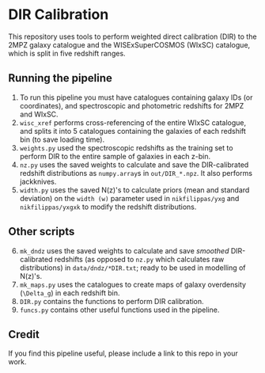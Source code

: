 # DIR Calibration

This repository uses tools to perform weighted direct calibration (DIR) to the 2MPZ galaxy catalogue and the WISExSuperCOSMOS (WIxSC) catalogue, which is split in five redshift ranges.

## Running the pipeline
1. To run this pipeline you must have catalogues containing galaxy IDs (or coordinates), and spectroscopic and photometric redshifts for 2MPZ and WIxSC.
2. `wisc_xref` performs cross-referencing of the entire WIxSC catalogue, and splits it into 5 catalogues containing the galaxies of each redshift bin (to save loading time).
3. `weights.py` used the spectroscopic redshifts as the training set to perform DIR to the entire sample of galaxies in each z-bin.
4. `nz.py` uses the saved weights to calculate and save the DIR-calibrated redshift distributions as `numpy.array`s in `out/DIR_*.npz`. It also performs jackknives.
5. `width.py` uses the saved N(z)'s to calculate priors (mean and standard deviation) on the `width (w)` parameter used in `nikfilippas/yxg` and `nikfilippas/yxgxk` to modify the redshift distributions.

## Other scripts
6. `mk_dndz` uses the saved weights to calculate and save *smoothed* DIR-calibrated redshifts (as opposed to `nz.py` which calculates raw distributions) in `data/dndz/*DIR.txt`; ready to be used in modelling of N(z)'s.
7. `mk_maps.py` uses the catalogues to create maps of galaxy overdensity (`\Delta_g`) in each redshift bin.
8. `DIR.py` contains the functions to perform DIR calibration.
9. `funcs.py` contains other useful functions used in the pipeline.

## Credit
If you find this pipeline useful, please include a link to this repo in your work.
